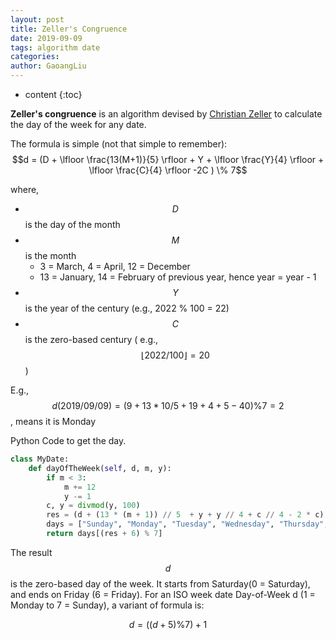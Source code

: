 ```yaml
---
layout: post
title: Zeller's Congruence
date: 2019-09-09
tags: algorithm date
categories: 
author: GaoangLiu
---
```

* content
{:toc}


**Zeller's congruence** is an algorithm devised by [Christian Zeller](https://en.wikipedia.org/wiki/Christian_Zeller) to calculate the day of the week for any date. 




The formula is simple (not that simple to remember):
$$d = (D + \lfloor \frac{13(M+1)}{5} \rfloor + Y + \lfloor \frac{Y}{4} \rfloor + \lfloor \frac{C}{4} \rfloor -2C ) \% 7$$ 

where, 
* $$D$$ is the day of the month 
* $$M$$ is the month
    * 3 = March,  4 = April, 12 = December
    * 13 = January, 14 = February of previous year, hence year = year - 1
* $$Y$$ is the year of the century (e.g., 2022 % 100 = 22)
* $$C$$ is the zero-based century ( e.g., $$\lfloor 2022 / 100 \rfloor  = 20$$)

E.g., $$d(2019/09/09) = (9 + 13 * 10 / 5 + 19 + 4 + 5 - 40) \% 7 = 2 $$, means it is Monday

Python Code to get the day. 
```python
class MyDate:
    def dayOfTheWeek(self, d, m, y):
        if m < 3:
            m += 12 
            y -= 1
        c, y = divmod(y, 100)
        res = (d + (13 * (m + 1)) // 5  + y + y // 4 + c // 4 - 2 * c) % 7 
        days = ["Sunday", "Monday", "Tuesday", "Wednesday", "Thursday", "Friday", "Saturday"]
        return days[(res + 6) % 7]
```

The result $$d$$ is the zero-based day of the week. It starts from Saturday(0 = Saturday), and ends on Friday (6 = Friday). For an ISO week date Day-of-Week d (1 = Monday to 7 = Sunday), a variant of formula is:

$$d = ((d + 5) \% 7) + 1 $$



